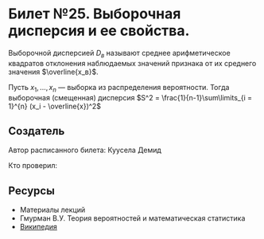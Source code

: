 # Билет №25. Выборочная дисперсия и ее свойства.

Выборочной дисперсией $D_в$ называют среднее арифметическое квадратов отклонения наблюдаемых значений признака от их среднего значения $\overline{x_в}$.

Пусть $x_1, ..., x_n$  — выборка из распределения вероятности. Тогда выборочная (смещенная) дисперсия $S^2 = \frac{1}{n-1}\sum\limits_{i = 1}^{n} (x_i - \overline{x})^2$

## Создатель

Автор расписанного билета: Куусела Демид

Кто проверил:

## Ресурсы

- Материалы лекций
- Гмурман В.У. Теория вероятностей и математическая статистика
- [Википедия](https://ru.wikipedia.org/wiki/%D0%92%D1%8B%D0%B1%D0%BE%D1%80%D0%BE%D1%87%D0%BD%D0%B0%D1%8F_%D0%B4%D0%B8%D1%81%D0%BF%D0%B5%D1%80%D1%81%D0%B8%D1%8F)
